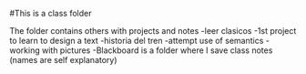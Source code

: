#This is a class folder

The folder contains others with projects and notes
-leer clasicos 
  -1st project to learn to design a text
-historia del tren 
  -attempt use of semantics
  -working with pictures
-Blackboard is a folder where I save class notes
(names are self explanatory)
